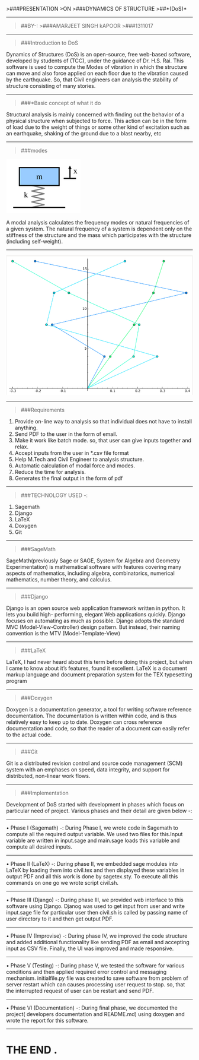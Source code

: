 <link rel="stylesheet" href="css/theme/mandeep.css" id="theme">
>###PRESENTATION
>ON
>###DYNAMICS OF STRUCTURE
>##*(DoS)*

----

>##BY-: 
		>###AMARJEET SINGH kAPOOR
		>###1311017

---

>###Introduction to DoS
 
Dynamics of Structures (DoS) is an open-source, free web-based software, developed by students
of (TCC), under the guidance of Dr. H.S. Rai. This software is
used to compute the Modes of vibration in which the structure can move and also force applied
on each floor due to the vibration caused by the earthquake. So, that Civil engineers can analysis
the stability of structure consisting of many stories.

----

>###*Basic concept of what it do

Structural analysis is mainly concerned with finding out the behavior of a physical structure when subjected to force. This action can be in the form of load due to the weight of things or some other kind of excitation such as an earthquake, shaking of the ground due to a blast nearby, etc

----


>###modes

![dsfksj](0.png)

A modal analysis calculates the frequency modes or natural frequencies of a given system. The natural frequency of a system is dependent only on the stiffness of the structure and the mass which participates with the structure (including self-weight).

---

![dxsfksj](1.png)

---

>###Requirements

1. Provide on-line way to analysis so that individual does not have to install anything.
2. Send PDF to the user in the form of email.
3. Make it work like batch mode. so, that user can give inputs together and relax.
4. Accept inputs from the user in *.csv file format
5. Help M.Tech and Civil Engineer to analysis structure.
6. Automatic calculation of modal force and modes.
7. Reduce the time for analysis.
8. Generates the final output in the form of pdf


---

>###TECHNOLOGY USED -:
1. Sagemath
2. Django
3. LaTeX
4. Doxygen
5. Git


----

>###SageMath 

SageMath(previously Sage or SAGE, System for Algebra and Geometry Experimentation) is
mathematical software with features covering many aspects of mathematics, including algebra,
combinatorics, numerical mathematics, number theory, and calculus.

----

>###Django 

Django is an open source web application framework written in python. It lets you build high-
performing, elegant Web applications quickly. Django focuses on automating as much as possible.
Django adopts the standard MVC (Model-View-Controller) design pattern. But instead, their
naming convention is the MTV (Model-Template-View)

----

>###LaTeX 

LaTeX, I had never heard about this term before doing this project, but when I came to know about
it’s features, found it excellent. LaTeX is a document
markup language and document preparation system for the TEX typesetting program

----

>###Doxygen 

Doxygen is a documentation generator, a tool for writing software reference documentation. The
documentation is written within code, and is thus relatively easy to keep up to date. Doxygen can
cross reference documentation and code, so that the reader of a document can easily refer to the
actual code.

----

>###Git 

Git is a distributed revision control and source code management (SCM) system with an emphases on speed, data integrity, and support for distributed, non-linear work flows.

---
 
 
>###Implementation

Development of DoS started with development in phases which focus on particular need of project.
Various phases and their detail are given below -:

----

• Phase I (Sagemath) -:
During Phase I, we wrote code in Sagemath to compute all the required output variable.
We used two files for this.Input variable are written in input.sage and main.sage loads this
variable and compute all desired inputs.

----

• Phase II (LaTeX) -:
During phase II, we embedded sage modules into LaTeX by loading them into civil.tex and
then displayed these variables in output PDF and all this work is done by sagetex.sty. To
execute all this commands on one go we wrote script civil.sh.

----

• Phase III (Django) -:
During phase III, we provided web interface to this software using Django. Djanog was used
to get input from user and write input.sage file for particular user then civil.sh is called by
passing name of user directory to it and then get output PDF.

----

• Phase IV (Improvise) -:
During phase IV, we improved the code structure and added additional functionality like
sending PDF as email and accepting input as CSV file. Finally, the UI was improved and
made responsive.

----

• Phase V (Testing) -:
During phase V, we tested the software for various conditions and then applied required
error control and messaging mechanism. initialfile.py file was created to save software from
problem of server restart which can causes processing user request to stop. so, that the
interrupted request of user can be restart and send PDF.

----

• Phase VI (Documentation) -:
During final phase, we documented the project( developers documentation and README.md)
using doxygen and wrote the report for this software. 

---

# THE END .

